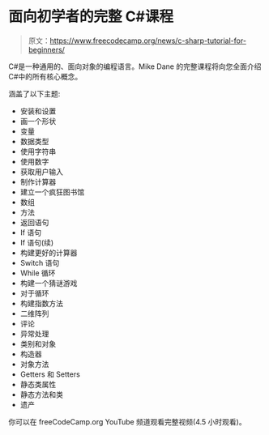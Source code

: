 # 面向初学者的完整 C#课程

> 原文：<https://www.freecodecamp.org/news/c-sharp-tutorial-for-beginners/>

C#是一种通用的、面向对象的编程语言。Mike Dane 的完整课程将向您全面介绍 C#中的所有核心概念。

涵盖了以下主题:

*   安装和设置
*   画一个形状
*   变量
*   数据类型
*   使用字符串
*   使用数字
*   获取用户输入
*   制作计算器
*   建立一个疯狂图书馆
*   数组
*   方法
*   返回语句
*   If 语句
*   If 语句(续)
*   构建更好的计算器
*   Switch 语句
*   While 循环
*   构建一个猜谜游戏
*   对于循环
*   构建指数方法
*   二维阵列
*   评论
*   异常处理
*   类别和对象
*   构造器
*   对象方法
*   Getters 和 Setters
*   静态类属性
*   静态方法和类
*   遗产

你可以在 freeCodeCamp.org YouTube 频道观看完整视频(4.5 小时观看)。‌